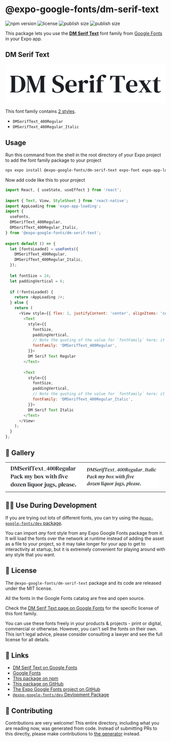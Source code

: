 # @expo-google-fonts/dm-serif-text

![npm version](https://flat.badgen.net/npm/v/@expo-google-fonts/dm-serif-text)
![license](https://flat.badgen.net/github/license/expo/google-fonts)
![publish size](https://flat.badgen.net/packagephobia/install/@expo-google-fonts/dm-serif-text)
![publish size](https://flat.badgen.net/packagephobia/publish/@expo-google-fonts/dm-serif-text)

This package lets you use the [**DM Serif Text**](https://fonts.google.com/specimen/DM+Serif+Text) font family from [Google Fonts](https://fonts.google.com/) in your Expo app.

## DM Serif Text

![DM Serif Text](./font-family.png)

This font family contains [2 styles](#-gallery).

- `DMSerifText_400Regular`
- `DMSerifText_400Regular_Italic`

## Usage

Run this command from the shell in the root directory of your Expo project to add the font family package to your project
```sh
npx expo install @expo-google-fonts/dm-serif-text expo-font expo-app-loading
```

Now add code like this to your project
```js
import React, { useState, useEffect } from 'react';

import { Text, View, StyleSheet } from 'react-native';
import AppLoading from 'expo-app-loading';
import {
  useFonts,
  DMSerifText_400Regular,
  DMSerifText_400Regular_Italic,
} from '@expo-google-fonts/dm-serif-text';

export default () => {
  let [fontsLoaded] = useFonts({
    DMSerifText_400Regular,
    DMSerifText_400Regular_Italic,
  });

  let fontSize = 24;
  let paddingVertical = 6;

  if (!fontsLoaded) {
    return <AppLoading />;
  } else {
    return (
      <View style={{ flex: 1, justifyContent: 'center', alignItems: 'center' }}>
        <Text
          style={{
            fontSize,
            paddingVertical,
            // Note the quoting of the value for `fontFamily` here; it expects a string!
            fontFamily: 'DMSerifText_400Regular',
          }}>
          DM Serif Text Regular
        </Text>

        <Text
          style={{
            fontSize,
            paddingVertical,
            // Note the quoting of the value for `fontFamily` here; it expects a string!
            fontFamily: 'DMSerifText_400Regular_Italic',
          }}>
          DM Serif Text Italic
        </Text>
      </View>
    );
  }
};

```

## 🔡 Gallery


||||
|-|-|-|
|![DMSerifText_400Regular](./DMSerifText_400Regular.ttf.png)|![DMSerifText_400Regular_Italic](./DMSerifText_400Regular_Italic.ttf.png)|||


## 👩‍💻 Use During Development

If you are trying out lots of different fonts, you can try using the [`@expo-google-fonts/dev` package](https://github.com/expo/google-fonts/tree/master/font-packages/dev#readme).

You can import *any* font style from any Expo Google Fonts package from it. It will load the fonts
over the network at runtime instead of adding the asset as a file to your project, so it may take longer
for your app to get to interactivity at startup, but it is extremely convenient
for playing around with any style that you want.

## 📖 License

The `@expo-google-fonts/dm-serif-text` package and its code are released under the MIT license.

All the fonts in the Google Fonts catalog are free and open source.

Check the [DM Serif Text page on Google Fonts](https://fonts.google.com/specimen/DM+Serif+Text) for the specific license of this font family.

You can use these fonts freely in your products & projects - print or digital, commercial or otherwise. However, you can't sell the fonts on their own. This isn't legal advice, please consider consulting a lawyer and see the full license for all details.

## 🔗 Links

- [DM Serif Text on Google Fonts](https://fonts.google.com/specimen/DM+Serif+Text)
- [Google Fonts](https://fonts.google.com/)
- [This package on npm](https://www.npmjs.com/package/@expo-google-fonts/dm-serif-text)
- [This package on GitHub](https://github.com/expo/google-fonts/tree/master/font-packages/dm-serif-text)
- [The Expo Google Fonts project on GitHub](https://github.com/expo/google-fonts)
- [`@expo-google-fonts/dev` Devlopment Package](https://github.com/expo/google-fonts/tree/master/font-packages/dev)

## 🤝 Contributing

Contributions are very welcome! This entire directory, including what you are reading now, was generated from code. Instead of submitting PRs to this directly, please make contributions to [the generator](https://github.com/expo/google-fonts/tree/master/packages/generator) instead.

